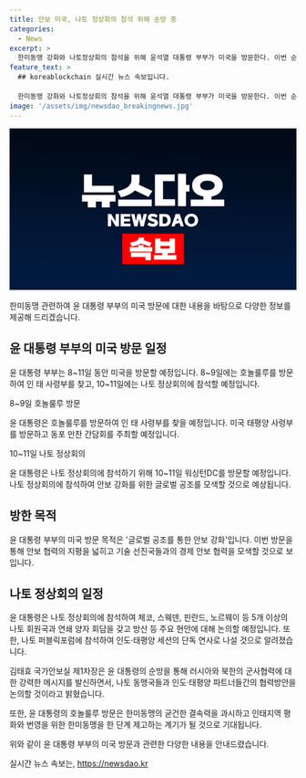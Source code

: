 ```yaml
---
title: 안보 미국, 나토 정상회의 참석 위해 순방 중
categories:
  - News
excerpt: >
  한미동맹 강화와 나토정상회의 참석을 위해 윤석열 대통령 부부가 미국을 방문한다. 이번 순방은 글로벌 공조를 통한 안보 강화를 목표로 하며, 윤 대통령은 나토 정상회의를 통해 러시아와 북한의 군사협력에 대한 강력한 메시지를 전할 예정이다. 또한, 호놀룰루를 방문하여 인태 사령부를 방문해 한미동맹의 결속력을 과시하고 안보 협력을 강화할 계획이다.
feature_text: >
  ## koreablockchain 실시간 뉴스 속보입니다.

  한미동맹 강화와 나토정상회의 참석을 위해 윤석열 대통령 부부가 미국을 방문한다. 이번 순방은 글로벌 공조를 통한 안보 강화를 목표로 하며, 윤 대통령은 나토 정상회의를 통해 러시아와 북한의 군사협력에 대한 강력한 메시지를 전할 예정이다. 또한, 호놀룰루를 방문하여 인태 사령부를 방문해 한미동맹의 결속력을 과시하고 안보 협력을 강화할 계획이다.
image: '/assets/img/newsdao_breakingnews.jpg'
---
```


<p><img src="/assets/img/newsdao_breakingnews.jpg" alt="koreablockchain 속보" /></p>

<p>한미동맹 관련하여 윤 대통령 부부의 미국 방문에 대한 내용을 바탕으로 다양한 정보를 제공해 드리겠습니다.</p>

<h2 data-ke-size="size26">윤 대통령 부부의 미국 방문 일정</h2>

<p>윤 대통령 부부는 8~11일 동안 미국을 방문할 예정입니다. 8~9일에는 호놀룰루를 방문하여 인 태 사령부를 찾고, 10~11일에는 나토 정상회의에 참석할 예정입니다.</p>

<p data-ke-size="size16">8~9일 호놀룰루 방문</p>

<p>윤 대통령은 호놀룰루를 방문하여 인 태 사령부를 찾을 예정입니다. 미국 태평양 사령부를 방문하고 동포 만찬 간담회를 주최할 예정입니다.</p>

<p data-ke-size="size16">10~11일 나토 정상회의</p>

<p>윤 대통령은 나토 정상회의에 참석하기 위해 10~11일 워싱턴DC를 방문할 예정입니다. 나토 정상회의에 참석하여 안보 강화를 위한 글로벌 공조를 모색할 것으로 예상됩니다.</p>

<h2 data-ke-size="size26">방한 목적</h2>

<p>윤 대통령 부부의 미국 방문 목적은 '글로벌 공조를 통한 안보 강화'입니다. 이번 방문을 통해 안보 협력의 지평을 넓히고 기술 선진국들과의 경제 안보 협력을 모색할 것으로 보입니다.</p>

<h2 data-ke-size="size26">나토 정상회의 일정</h2>

<p>윤 대통령은 나토 정상회의에 참석하여 체코, 스웨덴, 핀란드, 노르웨이 등 5개 이상의 나토 회원국과 연쇄 양자 회담을 갖고 방산 등 주요 현안에 대해 논의할 예정입니다. 또한, 나토 퍼블릭포럼에 참석하여 인도·태평양 세션의 단독 연사로 나설 것으로 알려졌습니다.</p>

<p>김태효 국가안보실 제1차장은 윤 대통령의 순방을 통해 러시아와 북한의 군사협력에 대한 강력한 메시지를 발신하면서, 나토 동맹국들과 인도·태평양 파트너들간의 협력방안을 논의할 것이라고 밝혔습니다.</p>

<p>또한, 윤 대통령의 호놀룰루 방문은 한미동맹의 굳건한 결속력을 과시하고 인태지역 평화와 번영을 위한 한미동맹을 한 단계 제고하는 계기가 될 것으로 기대됩니다.</p>

<p>위와 같이 윤 대통령 부부의 미국 방문과 관련한 다양한 내용을 안내드렸습니다.</p>
실시간 뉴스 속보는, <a href="https://newsdao.kr" rel="dofollow">https://newsdao.kr</a>


